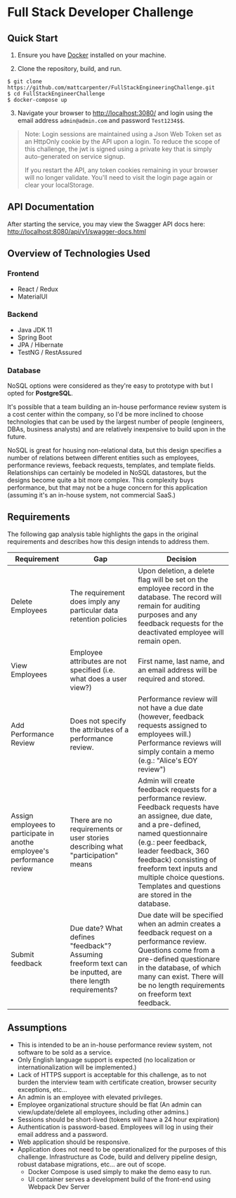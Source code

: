 # Full Stack Developer Challenge

## Quick Start

1. Ensure you have [Docker](https://www.docker.com/) installed on your machine.

2. Clone the repository, build, and run.
  
```
$ git clone https://github.com/mattcarpenter/FullStackEngineeringChallenge.git
$ cd FullStackEngineerChallenge
$ docker-compose up
```

3. Navigate your browser to [http://localhost:3080/](http://localhost:3080) and login using the email address `admin@admin.com` and password `Test1234$$`.

> Note: Login sessions are maintained using a Json Web Token set as an HttpOnly cookie by the API upon a login. To reduce the scope of this challenge, the jwt is signed using a private key that is simply auto-generated on service signup.
>
> If you restart the API, any token cookies remaining in your browser will no longer validate. You'll need to visit the login page again or clear your localStorage.

## API Documentation
After starting the service, you may view the Swagger API docs here: [http://localhost:8080/api/v1/swagger-docs.html](http://localhost:8080/api/v1/swagger-docs.html)

## Overview of Technologies Used

### Frontend

* React / Redux
* MaterialUI

### Backend

* Java JDK 11
* Spring Boot
* JPA / Hibernate
* TestNG / RestAssured

### Database

NoSQL options were considered as they're easy to prototype with but I opted for **PostgreSQL**. 

It's possible that a team building an in-house performance review system is a cost center within the company, so I'd be more inclined to choose technologies that can be used by the largest number of people (engineers, DBAs, business analysts) and are relatively inexpensive to build upon in the future.

NoSQL is great for housing non-relational data, but this design specifies a number of relations between different entities such as employees, performance reviews, feeback requests, templates, and template fields. Relationships can certainly be modeled in NoSQL datastores, but the designs become quite a bit more complex. This complexity buys performance, but that may not be a huge concern for this application (assuming it's an in-house system, not commercial SaaS.)

## Requirements

The following gap analysis table highlights the gaps in the original requirements and describes how this design intends to address them.

| Requirement | Gap | Decision |
|-|-|-|
|Delete Employees|The requirement does imply any particular data retention policies|Upon deletion, a delete flag will be set on the employee record in the database. The record will remain for auditing purposes and any feedback requests for the deactivated employee will remain open.
|View Employees|Employee attributes are not specified (i.e. what does a user view?)|First name, last name, and an email address will be required and stored.|
|Add Performance Review|Does not specify the attributes of a performance review.|Performance review will not have a due date (however, feedback requests assigned to employees will.) Performance reviews will simply contain a memo (e.g.: "Alice's EOY review")|
|Assign employees to participate in anothe employee's performance review|There are no requirements or user stories describing what "participation" means|Admin will create feedback requests for a performance review. Feedback requests have an assignee, due date, and a pre-defined, named questionnaire (e.g.: peer feedback, leader feedback, 360 feedback) consisting of freeform text inputs and multiple choice questions. Templates and questions are stored in the database.|
|Submit feedback|Due date? What defines "feedback"? Assuming freeform text can be inputted, are there length requirements?|Due date will be specified when an admin creates a feedback request on a performance review. Questions come from a pre-defined questionare in the database, of which many can exist. There will be no length requirements on freeform text feedback.

## Assumptions
* This is intended to be an in-house performance review system, not software to be sold as a service.
* Only English language support is expected (no localization or internationalization will be implemented.)
* Lack of HTTPS support is acceptable for this challenge, as to not burden the interview team with certificate creation, browser security exceptions, etc...
* An admin is an employee with elevated privileges.
* Employee organizational structure should be flat (An admin can view/update/delete all employees, including other admins.)
* Sessions should be short-lived (tokens will have a 24 hour expiration)
* Authentication is password-based. Employees will log in using their email address and a password.
* Web application should be responsive.
* Application does not need to be operationalized for the purposes of this challenge. Infrastructure as Code, build and delivery pipeline design, robust database migrations, etc... are out of scope.
  * Docker Compose is used simply to make the demo easy to run.
  * UI container serves a development build of the front-end using Webpack Dev Server

